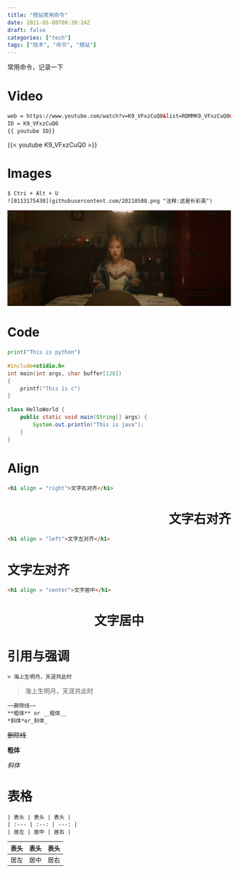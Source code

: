 ```yaml
---
title: "搭站常用命令"
date: 2021-05-08T08:39:24Z
draft: false
categories: ["tech"]
tags: ["技术", "命令", "搭站"]
---
```

常用命令，记录一下
# Video
```html
web = https://www.youtube.com/watch?v=K9_VFxzCuQ0&list=RDMMK9_VFxzCuQ0&start_radio=1
ID = K9_VFxzCuQ0
{{ youtube ID}}
```
{{< youtube K9_VFxzCuQ0 >}}


# Images
```html
$ Ctri + Alt + U
![0113175438](githubusercontent.com/20210508.png "注释:这是朴彩英")
```
![20220113180245](https://raw.githubusercontent.com/Gzk738/vps_picgo/master/images/20220113180245.png "注释:这是朴彩英")


# Code
```python
print("This is python")
```
```c
#include<stidio.h>
int main(int args, char buffer[128])
{
    printf("This is c")
}

```
```java
class HelloWorld {
    public static void main(String[] args) {
        System.out.println("This is java"); 
    }
}  
```

# Align
```html
<h1 align = "right">文字右对齐</h1>
```

<h1 align = "right">文字右对齐</h1>

```html
<h1 align = "left">文字左对齐</h1>
```

<h1 align = "left">文字左对齐</h1>

```html
<h1 align = "center">文字居中</h1>
```

<h1 align = "center">文字居中</h1>

# 引用与强调
```
> 海上生明月，天涯共此时
```

> 海上生明月，天涯共此时

```
~~删除线~~
**粗体** or __粗体__
*斜体*or_斜体_
```

~~删除线~~


**粗体** 


*斜体*

# 表格


```
| 表头 | 表头 | 表头 |
| :--- | :--: | ---: |
| 居左 | 居中 | 居右 |
```
| 表头 | 表头 | 表头 |
| :--- | :--: | ---: |
| 居左 | 居中 | 居右 |



